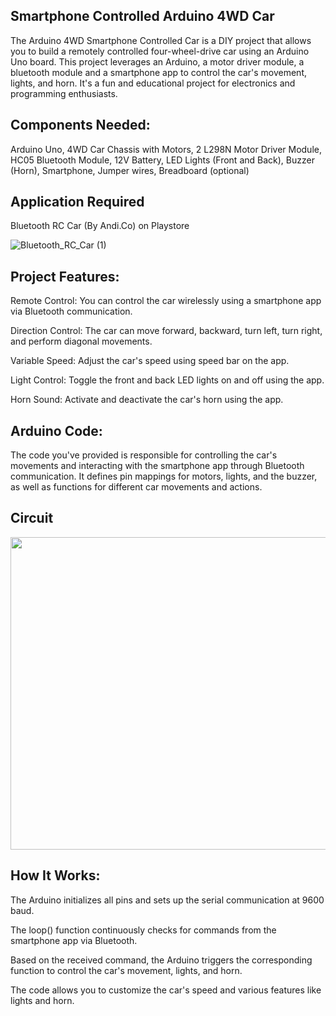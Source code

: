 ## Smartphone Controlled Arduino 4WD Car

The Arduino 4WD Smartphone Controlled Car is a DIY project that allows you to build a remotely controlled four-wheel-drive car using an Arduino Uno board. This project leverages an Arduino, a motor driver module, a bluetooth module and a smartphone app to control the car's movement, lights, and horn. It's a fun and educational project for electronics and programming enthusiasts.

## Components Needed:

Arduino Uno, 
4WD Car Chassis with Motors, 
2 L298N Motor Driver Module, 
HC05 Bluetooth Module, 
12V Battery, 
LED Lights (Front and Back), 
Buzzer (Horn), 
Smartphone, 
Jumper wires, 
Breadboard (optional)

## Application Required

Bluetooth RC Car (By Andi.Co) on Playstore

![Bluetooth_RC_Car (1)](https://github.com/ArunAK111/Arduino_Car/assets/117448626/92c175c5-fb7d-4de2-abe1-85e8551a2e15)


## Project Features:

Remote Control: You can control the car wirelessly using a smartphone app via Bluetooth communication.

Direction Control: The car can move forward, backward, turn left, turn right, and perform diagonal movements.

Variable Speed: Adjust the car's speed using speed bar on the app.

Light Control: Toggle the front and back LED lights on and off using the app.

Horn Sound: Activate and deactivate the car's horn using the app.


## Arduino Code:

The code you've provided is responsible for controlling the car's movements and interacting with the smartphone app through Bluetooth communication. It defines pin mappings for motors, lights, and the buzzer, as well as functions for different car movements and actions.


## Circuit

<img src="https://github.com/ArunAK111/Arduino_Car/assets/117448626/3326245e-cf11-452c-ac11-cf9e77838889)](https://github.com/ArunAK111/Arduino_Car/blob/main/Circuit_Diagram.jpg" width="700" height="500" />

## How It Works:

The Arduino initializes all pins and sets up the serial communication at 9600 baud.

The loop() function continuously checks for commands from the smartphone app via Bluetooth.

Based on the received command, the Arduino triggers the corresponding function to control the car's movement, lights, and horn.

The code allows you to customize the car's speed and various features like lights and horn.
